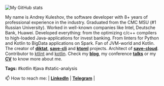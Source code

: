 ![My GitHub stats](https://github-readme-stats.vercel.app/api?username=akuleshov7&theme=default)

My name is Andrey Kuleshov, the software developer with 8+ years of professional
experience in the industry. Graduated from the CMC MSU (#1 Russian University).
Worked in well-known companies like Intel, Deutsche Bank, Huawei.
Developed everything: from the optimizing c/c++ compilers to high-loaded
Java-applications for invest banking. From linters for Python and Kotlin to BigData applications on Spark.
Fan of JVM-world and Kotlin. The creator of [**diktat**](https://github.com/saveourtool/diktat), [**save-cli**](https://github.com/saveourtool/save-cli) and [**ktoml**](https://github.com/akuleshov7/ktoml) projects. Architect of [**save-cloud**](https://github.com/saveourtool/save-cloud). Contributor to [ktlint](https://github.com/pinterest/ktlint) and [kotlin](https://github.com/JetBrains/kotlin). Check my [**blog**](http://akuleshov7.com/), my conference [**talks**](https://github.com/akuleshov7/my-conference-presentations) or my [**CV**](https://github.com/akuleshov7/CV) to know more about me.

**Tags:** #kotlin #java #static-analysis 

📫 How to reach me: | [**LinkedIn**](https://www.linkedin.com/in/andrey-kuleshov-15707111b) | [**Telegram**]( https://t.me/alexorc7) |
